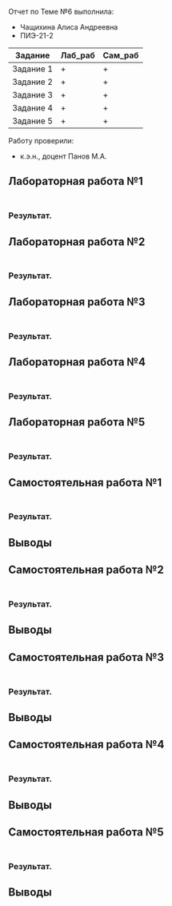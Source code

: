 Отчет по Теме №6 выполнила:
- Чащихина Алиса Андреевна
- ПИЭ-21-2

| Задание | Лаб_раб | Сам_раб |
| ------ | ------ | ------ |
| Задание 1 | + | + |
| Задание 2 | + | + |
| Задание 3 | + | + |
| Задание 4 | + | + |
| Задание 5 | + | + |


Работу проверили:
- к.э.н., доцент Панов М.А.

 ## Лабораторная работа №1
### 

```python

```

### Результат.


 ## Лабораторная работа №2
### 

```python

```

### Результат.



 ## Лабораторная работа №3
### 

```python

```

### Результат.



 ## Лабораторная работа №4
### 

```python

```

### Результат.



 ## Лабораторная работа №5
### 

```python

```

### Результат.



 ## Самостоятельная работа №1
### 

```python

```

### Результат.


## Выводы


 ## Самостоятельная работа №2
### 

```python

```

### Результат.


## Выводы


 ## Самостоятельная работа №3
### 

```python

```

### Результат.


## Выводы


 ## Самостоятельная работа №4
### 

```python

```

### Результат.


## Выводы


 ## Самостоятельная работа №5
### 

```python

```


### Результат.


## Выводы

